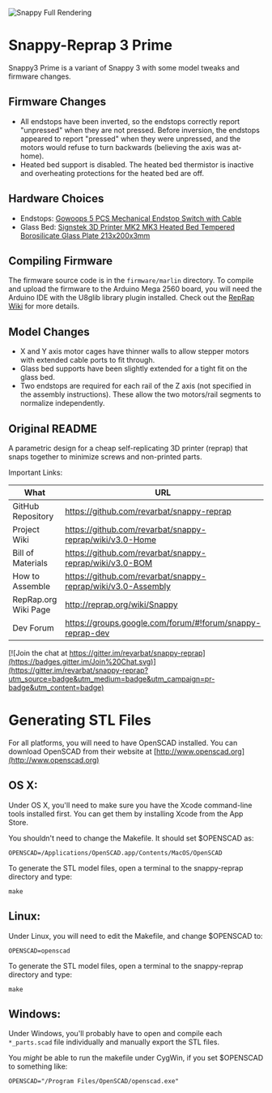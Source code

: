 ![Snappy Full Rendering](https://github.com/revarbat/snappy-reprap/wiki/v3.0-snappy_small.png)

Snappy-Reprap 3 Prime
===============

Snappy3 Prime is a variant of Snappy 3 with some model tweaks and firmware changes.

## Firmware Changes

 - All endstops have been inverted, so the endstops correctly report "unpressed" when they are not pressed. Before inversion, the endstops appeared to report "pressed" when they were unpressed, and the motors would refuse to turn backwards (believing the axis was at-home).
 - Heated bed support is disabled. The heated bed thermistor is inactive and overheating protections for the heated bed are off.

## Hardware Choices

 - Endstops: [Gowoops 5 PCS Mechanical Endstop Switch with Cable](https://amzn.to/2ScCRdb)
 - Glass Bed: [Signstek 3D Printer MK2 MK3 Heated Bed Tempered Borosilicate Glass Plate 213x200x3mm](https://www.amazon.com/gp/product/B00QQ5Q3BI/ref=oh_aui_detailpage_o03_s00?ie=UTF8&psc=1)

## Compiling Firmware

The firmware source code is in the `firmware/marlin` directory. To compile and upload the firmware to the Arduino Mega 2560 board, you will need the Arduino IDE with the U8glib library plugin installed. Check out the [RepRap Wiki](https://reprap.org/wiki/Marlin#Configuring_and_compilation) for more details.

## Model Changes

 - X and Y axis motor cages have thinner walls to allow stepper motors with extended cable ports to fit through.
 - Glass bed supports have been slightly extended for a tight fit on the glass bed.
 - Two endstops are required for each rail of the Z axis (not specified in the assembly instructions). These allow the two motors/rail segments to normalize independently.

## Original README

A parametric design for a cheap self-replicating 3D printer (reprap) that snaps together to minimize screws and non-printed parts.

Important Links:

What                 | URL
-------------------- | -------------------------------------------------------
GitHub Repository    | https://github.com/revarbat/snappy-reprap
Project Wiki         | https://github.com/revarbat/snappy-reprap/wiki/v3.0-Home
Bill of Materials    | https://github.com/revarbat/snappy-reprap/wiki/v3.0-BOM
How to Assemble      | https://github.com/revarbat/snappy-reprap/wiki/v3.0-Assembly
RepRap.org Wiki Page | http://reprap.org/wiki/Snappy
Dev Forum            | https://groups.google.com/forum/#!forum/snappy-reprap-dev

[![Join the chat at https://gitter.im/revarbat/snappy-reprap](https://badges.gitter.im/Join%20Chat.svg)](https://gitter.im/revarbat/snappy-reprap?utm_source=badge&utm_medium=badge&utm_campaign=pr-badge&utm_content=badge)


Generating STL Files
====================
For all platforms, you will need to have OpenSCAD installed. You can download OpenSCAD from their website at [http://www.openscad.org](http://www.openscad.org)


OS X:
-----
Under OS X, you'll need to make sure you have the Xcode command-line tools installed first.  You can get them by installing Xcode from the App Store.

You shouldn't need to change the Makefile.  It should set $OPENSCAD as:
```
OPENSCAD=/Applications/OpenSCAD.app/Contents/MacOS/OpenSCAD
```

To generate the STL model files, open a terminal to the snappy-reprap directory and type:
```
make
```


Linux:
------
Under Linux, you will need to edit the Makefile, and change $OPENSCAD to:
```
OPENSCAD=openscad
```
To generate the STL model files, open a terminal to the snappy-reprap directory and type:
```
make
```


Windows:
--------
Under Windows, you'll probably have to open and compile each `*_parts.scad` file individually and manually export the STL files.

You _might_ be able to run the makefile under CygWin, if you set $OPENSCAD to something like:
```
OPENSCAD="/Program Files/OpenSCAD/openscad.exe"
```

